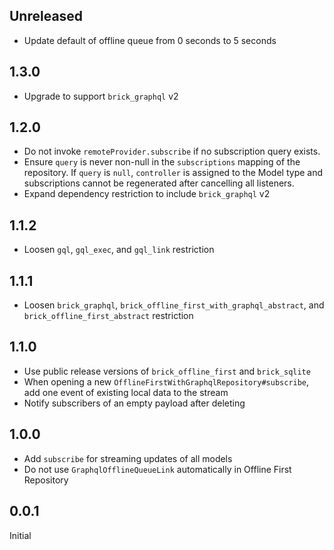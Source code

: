 ## Unreleased

* Update default of offline queue from 0 seconds to 5 seconds

## 1.3.0

* Upgrade to support `brick_graphql` v2

## 1.2.0

* Do not invoke `remoteProvider.subscribe` if no subscription query exists.
* Ensure `query` is never non-null in the `subscriptions` mapping of the repository. If `query` is `null`, `controller` is assigned to the Model type and subscriptions cannot be regenerated after cancelling all listeners.
* Expand dependency restriction to include `brick_graphql` v2

## 1.1.2

* Loosen `gql`, `gql_exec`, and `gql_link` restriction

## 1.1.1

* Loosen `brick_graphql`, `brick_offline_first_with_graphql_abstract`, and `brick_offline_first_abstract` restriction

## 1.1.0

* Use public release versions of `brick_offline_first` and `brick_sqlite`
* When opening a new `OfflineFirstWithGraphqlRepository#subscribe`, add one event of existing local data to the stream
* Notify subscribers of an empty payload after deleting

## 1.0.0

* Add `subscribe` for streaming updates of all models
* Do not use `GraphqlOfflineQueueLink` automatically in Offline First Repository

## 0.0.1

Initial

